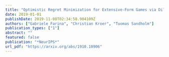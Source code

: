 ```yaml
---
title: "Optimistic Regret Minimization for Extensive-Form Games via Dilated Distance-Generating Functions"
date: 2019-01-01
publishDate: 2019-11-08T02:34:58.904109Z
authors: ["Gabriele Farina", "Christian Kroer", "Tuomas Sandholm"]
publication_types: ["1"]
abstract: ""
featured: false
publication: "*NeurIPS*"
url_pdf: "https://arxiv.org/abs/1910.10906"
---
```


